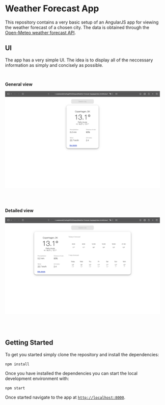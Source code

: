 # Weather Forecast App

This repository contains a very basic setup of an AngularJS app for viewing the weather forecast of a chosen city. The data is obtained through the [Open-Meteo weather forecast API](https://open-meteo.com/en/docs).

## UI

The app has a very simple UI. The idea is to display all of the neccessary information as simply and concisely as possible.

<br>

**General view**

<kbd>
  <img src="images/general.png" alt="General View">
</kbd>

<br><br>

**Detailed view**

<kbd>
  <img src="images/details.png" alt="General View">
</kbd>

<br><br>

## Getting Started

To get you started simply clone the repository and install the dependencies:

```
npm install
```

Once you have installed the dependencies you can start the local development environment with: 

```
npm start
```


Once started navigate to the app at [`http://localhost:8000`](http://localhost:8000).


